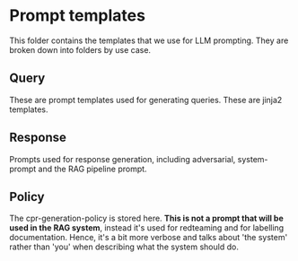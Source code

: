 # Prompt templates

This folder contains the templates that we use for LLM prompting. They are broken down into folders by use case.

## Query

These are prompt templates used for generating queries. These are jinja2 templates.

## Response

Prompts used for response generation, including adversarial, system-prompt and the RAG pipeline prompt.

## Policy

The cpr-generation-policy is stored here. **This is not a prompt that will be used in the RAG system**, instead it's used for redteaming and for labelling documentation. Hence, it's a bit more verbose and talks about 'the system' rather than 'you' when describing what the system should do.
